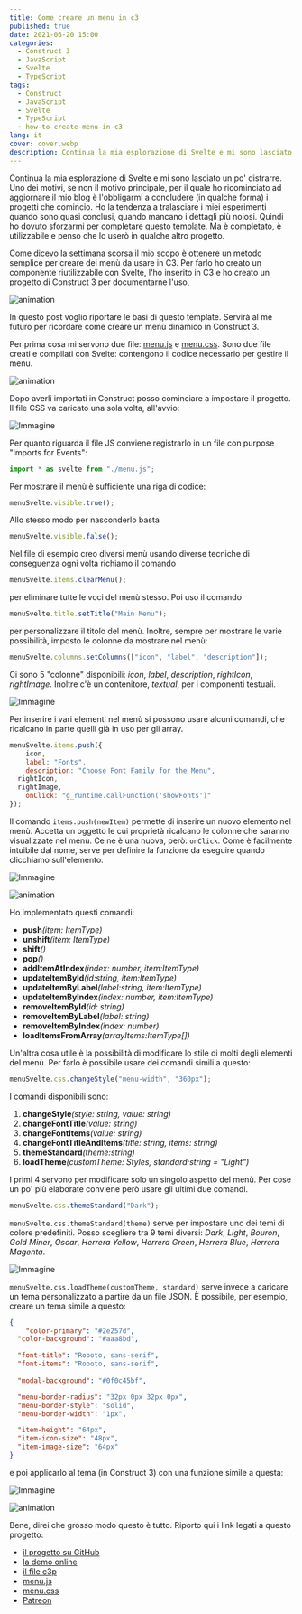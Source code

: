 ```yaml
---
title: Come creare un menu in c3
published: true
date: 2021-06-20 15:00
categories:
  - Construct 3
  - JavaScript
  - Svelte
  - TypeScript
tags:
  - Construct
  - JavaScript
  - Svelte
  - TypeScript
  - how-to-create-menu-in-c3
lang: it
cover: cover.webp
description: Continua la mia esplorazione di Svelte e mi sono lasciato un po' distrarre. Uno dei motivi, se non il motivo principale, per il quale ho ricominciato ad aggiornare il mio blog è l'obbligarmi a concludere (in qualche forma) i progetti che comincio. Ho la tendenza a tralasciare i miei esperimenti quando sono quasi conclusi, quando mancano i dettagli più noiosi. Quindi ho dovuto sforzarmi per completare questo template. Ma è completato, è utilizzabile e penso che lo userò in qualche altro progetto.
---
```


Continua la mia esplorazione di Svelte e mi sono lasciato un po' distrarre. Uno dei motivi, se non il motivo principale, per il quale ho ricominciato ad aggiornare il mio blog è l'obbligarmi a concludere (in qualche forma) i progetti che comincio. Ho la tendenza a tralasciare i miei esperimenti quando sono quasi conclusi, quando mancano i dettagli più noiosi. Quindi ho dovuto sforzarmi per completare questo template. Ma è completato, è utilizzabile e penso che lo userò in qualche altro progetto.

Come dicevo la settimana scorsa il mio scopo è ottenere un metodo semplice per creare dei menù da usare in C3. Per farlo ho creato un componente riutilizzabile con Svelte, l'ho inserito in C3 e ho creato un progetto di Construct 3 per documentarne l'uso,

![animation](./c3-svelte-menu-10.gif)

In questo post voglio riportare le basi di questo template. Servirà al me futuro per ricordare come creare un menù dinamico in Construct 3.

Per prima cosa mi servono due file: [menu.js](https://raw.githubusercontent.com/el3um4s/construct-demo/master/javascript/012-menu/source/lib-menu/menu.js) e [menu.css](https://raw.githubusercontent.com/el3um4s/construct-demo/master/javascript/012-menu/source/lib-menu/menu.css). Sono due file creati e compilati con Svelte: contengono il codice necessario per gestire il menu.

![animation](./add-js-and-css.gif)

Dopo averli importati in Construct posso cominciare a impostare il progetto. Il file CSS va caricato una sola volta, all'avvio:

![Immagine](./loader.webp)

Per quanto riguarda il file JS conviene registrarlo in un file con purpose "Imports for Events":

```js
import * as svelte from "./menu.js";
```

Per mostrare il menù è sufficiente una riga di codice:

```js
menuSvelte.visible.true();
```

Allo stesso modo per nasconderlo basta

```js
menuSvelte.visible.false();
```

Nel file di esempio creo diversi menù usando diverse tecniche di conseguenza ogni volta richiamo il comando

```js
menuSvelte.items.clearMenu();
```

per eliminare tutte le voci del menù stesso. Poi uso il comando

```js
menuSvelte.title.setTitle("Main Menu");
```

per personalizzare il titolo del menù. Inoltre, sempre per mostrare le varie possibilità, imposto le colonne da mostrare nel menù:

```js
menuSvelte.columns.setColumns(["icon", "label", "description"]);
```

Ci sono 5 "colonne" disponibili: _icon_, _label_, _description_, _rightIcon_, _rightImage_. Inoltre c'è un contenitore, _textual_, per i componenti testuali.

![Immagine](./schema.webp)

Per inserire i vari elementi nel menù si possono usare alcuni comandi, che ricalcano in parte quelli già in uso per gli array.

```js
menuSvelte.items.push({
	icon,
	label: "Fonts",
	description: "Choose Font Family for the Menu",
  rightIcon,
  rightImage,
	onClick: "g_runtime.callFunction('showFonts')"
});
```

Il comando `items.push(newItem)` permette di inserire un nuovo elemento nel menù. Accetta un oggetto le cui proprietà ricalcano le colonne che saranno visualizzate nel menù. Ce ne è una nuova, però: `onClick`. Come è facilmente intuibile dal nome, serve per definire la funzione da eseguire quando clicchiamo sull'elemento.

![Immagine](./show-menu.webp)

![animation](./c3-svelte-menu-11.gif)

Ho implementato questi comandi:

- **push**_(item: ItemType)_
- **unshift**_(item: ItemType)_
- **shift**_()_
- **pop**_()_
- **addItemAtIndex**_(index: number, item:ItemType)_
- **updateItemById**_(id:string, item:ItemType)_
- **updateItemByLabel**_(label:string, item:ItemType)_
- **updateItemByIndex**_(index: number, item:ItemType)_
- **removeItemById**_(id: string)_
- **removeItemByLabel**_(label: string)_
- **removeItemByIndex**_(index: number)_
- **loadItemsFromArray**_(arrayItems:ItemType[])_

Un'altra cosa utile è la possibilità di modificare lo stile di molti degli elementi del menù. Per farlo è possibile usare dei comandi simili a questo:

```js
menuSvelte.css.changeStyle("menu-width", "360px");
```

I comandi disponibili sono:

1. **changeStyle**_(style: string, value: string)_
2. **changeFontTitle**_(value: string)_
3. **changeFontItems**_(value: string)_
4. **changeFontTitleAndItems**_(title: string, items: string)_
5. **themeStandard**_(theme:string)_
6. **loadTheme**_(customTheme: Styles, standard:string = "Light")_

I primi 4 servono per modificare solo un singolo aspetto del menù. Per cose un po' più elaborate conviene però usare gli ultimi due comandi.

```js
menuSvelte.css.themeStandard("Dark");
```

`menuSvelte.css.themeStandard(theme)` serve per impostare uno dei temi di colore predefiniti. Posso scegliere tra 9 temi diversi: _Dark_, _Light_, _Bouron_, _Gold Miner_, _Oscar_, _Herrera Yellow_, _Herrera Green_, _Herrera Blue_, _Herrera Magenta_.

![Immagine](./show-menu.webp)

`menuSvelte.css.loadTheme(customTheme, standard)` serve invece a caricare un tema personalizzato a partire da un file JSON. È possibile, per esempio, creare un tema simile a questo:

```json
{   
	"color-primary": "#2e257d",
  "color-background": "#aaa8bd",

  "font-title": "Roboto, sans-serif",
  "font-items": "Roboto, sans-serif",
    
  "modal-background": "#0f0c45bf",

  "menu-border-radius": "32px 0px 32px 0px",
  "menu-border-style": "solid",
  "menu-border-width": "1px",

  "item-height": "64px",
  "item-icon-size": "48px",
  "item-image-size": "64px"
}
```

e poi applicarlo al tema (in Construct 3) con una funzione simile a questa:

![Immagine](./theme-json.webp)

![animation](./c3-svelte-menu-12.gif)

Bene, direi che grosso modo questo è tutto. Riporto qui i link legati a questo progetto:

- [il progetto su GitHub](https://github.com/el3um4s/construct-demo)
- [la demo online](https://c3demo.stranianelli.com/javascript/012-menu/demo/)
- [il file c3p](https://c3demo.stranianelli.com/javascript/012-menu/source/c3p/menu.c3p)
- [menu.js](https://c3demo.stranianelli.com/javascript/012-menu/source/lib-menu/menu.js)
- [menu.css](https://c3demo.stranianelli.com/javascript/012-menu/source/lib-menu/menu.css)
- [Patreon](https://www.patreon.com/el3um4s)